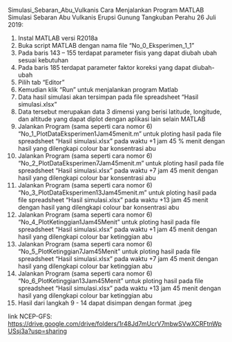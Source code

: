 Simulasi_Sebaran_Abu_Vulkanis
Cara Menjalankan Program MATLAB Simulasi Sebaran Abu Vulkanis Erupsi Gunung Tangkuban Perahu 26 Juli 2019:
1.	Instal MATLAB versi R2018a
2.	Buka script MATLAB dengan nama file “No_0_Eksperimen_1_1”
3.	Pada baris 143 – 155 terdapat parameter fisis yang dapat diubah ubah sesuai kebutuhan
4.	Pada baris 185 terdapat parameter faktor koreksi yang dapat diubah-ubah
5.	Pilih tab “Editor”
6.	Kemudian klik “Run” untuk menjalankan program Matlab
7.	Data hasil simulasi akan tersimpan pada file spreadsheet “Hasil simulasi.xlsx”
8.	Data tersebut merupakan data 3 dimensi yang berisi latitude, longitude, dan altitude yang dapat diplot dengan aplikasi lain selain MATLAB
9.	Jalankan Program (sama seperti cara nomor 6) “No_1_PlotDataEksperimen1Jam45menit.m” untuk ploting hasil pada file spreadsheet “Hasil simulasi.xlsx” pada waktu +1 jam 45 % menit dengan hasil yang dilengkapi colour bar konsentrasi abu
10.	 Jalankan Program (sama seperti cara nomor 6) “No_2_PlotDataEksperimen7Jam45menit.m” untuk ploting hasil pada file spreadsheet “Hasil simulasi.xlsx” pada waktu +7 jam 45 menit dengan hasil yang dilengkapi colour bar konsentrasi abu
11.	Jalankan Program (sama seperti cara nomor 6) “No_3_PlotDataEksperimen13Jam45menit.m” untuk ploting hasil pada file spreadsheet “Hasil simulasi.xlsx” pada waktu +13 jam 45 menit dengan hasil yang dilengkapi colour bar konsentrasi abu
12.	Jalankan Program (sama seperti cara nomor 6) “No_4_PlotKetinggian1Jam45Menit” untuk ploting hasil pada file spreadsheet “Hasil simulasi.xlsx” pada waktu +1 jam 45 menit dengan hasil yang dilengkapi colour bar ketinggian abu
13.	Jalankan Program (sama seperti cara nomor 6) “No_5_PlotKetinggian7Jam45Menit” untuk ploting hasil pada file spreadsheet “Hasil simulasi.xlsx” pada waktu +7 jam 45 menit dengan hasil yang dilengkapi colour bar ketinggian abu
14.	Jalankan Program (sama seperti cara nomor 6) “No_6_PlotKetinggian13Jam45Menit” untuk ploting hasil pada file spreadsheet “Hasil simulasi.xlsx” pada waktu +13 jam 45 menit dengan hasil yang dilengkapi colour bar ketinggian abu
15.	Hasil dari langkah 9 - 14 dapat disimpan dengan format .jpeg

link NCEP-GFS:
https://drive.google.com/drive/folders/1r48Jd7mUcrV7mbwSVwXCRFtnWpUSsj3a?usp=sharing
